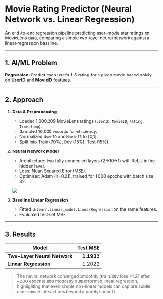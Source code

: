 # Movie Rating Predictor (Neural Network vs. Linear Regression)

An end-to-end regression pipeline predicting user–movie star ratings on MovieLens data, comparing a simple two-layer neural network against a linear‐regression baseline.

---

## 1. AI/ML Problem

**Regression:** Predict each user’s 1–5 rating for a given movie based solely on **UserID** and **MovieID** features.

---

## 2. Approach

1. **Data & Preprocessing**  
   - Loaded 1,000,209 MovieLens ratings (`UserID`, `MovieID`, `Rating`, `Timestamp`).  
   - Sampled 10,000 records for efficiency.  
   - Normalized `UserID` and `MovieID` to [0,1].  
   - Split into Train (70%), Dev (15%), Test (15%).

2. **Neural Network Model**  
   - Architecture: two fully-connected layers (2→10→1) with ReLU in the hidden layer.  
   - Loss: Mean Squared Error (MSE).  
   - Optimizer: Adam (lr=0.01), trained for 1 000 epochs with batch size 32.  

   ![](notebooks/figures/train_dev_loss.png)

3. **Baseline Linear Regression**  
   - Fitted `sklearn.linear_model.LinearRegression` on the same features.  
   - Evaluated test‐set MSE.

---

## 3. Results

| Model                       | Test MSE   |
|-----------------------------|-----------:|
| **Two-Layer Neural Network**| **1.1932** |
| **Linear Regression**       | 1.2022     |

> The neural network converged smoothly (train/dev loss ≈1.21 after ~200 epochs) and modestly outperformed linear regression, highlighting that even simple non-linear models can capture subtle user–movie interactions beyond a purely linear fit.
